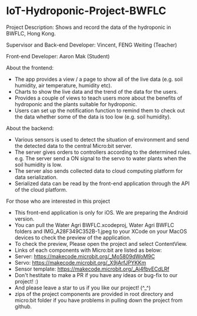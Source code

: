 # IoT-Hydroponic-Project-BWFLC
Project Description: Shows and record the data of the hydroponic in BWFLC, Hong Kong.

Supervisor and Back-end Developer: Vincent, FENG Weiting (Teacher)

Front-end Developer: Aaron Mak (Student)

About the frontend:
- The app provides a view / a page to show all of the live data (e.g. soil humidity, air temperature, humidity etc).
- Charts to show the live data and the trend of the data for the users.
- Provides a couple of views to teach users more about the benefits of hydroponic and the plants suitable for hydroponic.
- Users can set up the notification function to remind them to check out the data whether some of the data is too low (e.g. soil humidity).

About the backend:
- Various sensors is used to detect the situation of environment and send the detected data to the central Micro:bit server.
- The server gives orders to controllers according to the determined rules. e.g. The server send a ON signal to the servo to water plants when the soil humidity is low.
- The server also sends collected data to cloud computing platform for data serialization.
- Serialized data can be read by the front-end application through the API of the cloud platform.

For those who are interested in this project
- This front-end application is only for iOS. We are preparing the Android version.
- You can pull the Water Agri BWFLC.xcodeproj, Water Agri BWFLC folders and IMG_A28F349C352B-1.jpeg to your XCode on your MacOS devices to check the preview of the application.
- To check the preview, Please open the project and select ContentView.
- Links of each components with Micro:bit are listed as below:
- Server: https://makecode.microbit.org/_Mo5809dWoM9C 
- Servo: https://makecode.microbit.org/_X9jArfJPYKKm 
- Sensor template: https://makecode.microbit.org/_Aj4fbvECdLRf 
- Don't hestitate to make a PR if you have any ideas or bug-fix to our project! :)
- And please leave a star to us if you like our project! (^_^)
- zips of the project components are provided in root directory and micro:bit folder if you have problems in pulling down the project from github.
